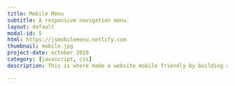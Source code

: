 ```yaml
---
title: Mobile Menu
subtitle: A responsive navigation menu.
layout: default
modal-id: 5
html: https://jsmobilemenu.netlify.com
thumbnail: mobile.jpg
project-date: october 2019
category: [javascript, css]
description: This is where made a website mobile friendly by building a hamburger menu.

---
```

